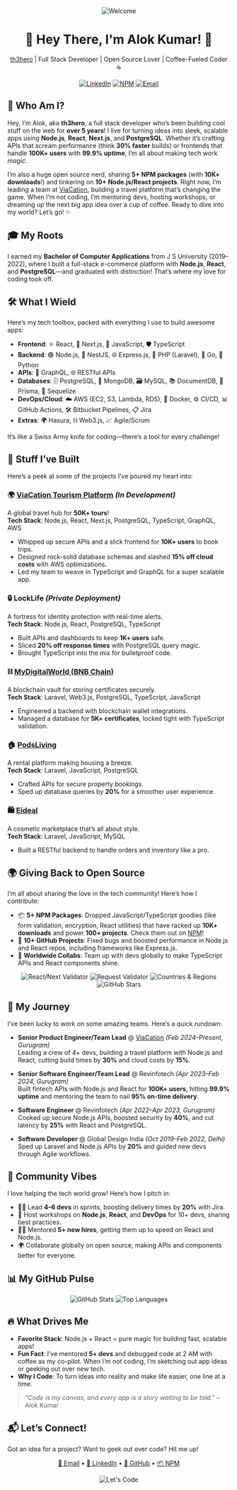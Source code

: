 <p align="center">
  <img src="https://img.shields.io/badge/Welcome%20to%20My%20Code%20Playground-FF5733?style=for-the-badge&logo=github" alt="Welcome" />
</p>

<h1 align="center">👋 Hey There, I'm Alok Kumar! 🚀</h1>
<p align="center">
  <a href="https://github.com/th3hero">th3hero</a> | Full Stack Developer | Open Source Lover | Coffee-Fueled Coder ☕
</p>

<p align="center">
  <a href="https://www.linkedin.com/in/thealokkumarsingh"><img src="https://img.shields.io/badge/LinkedIn-0077B5?style=flat&logo=linkedin&logoColor=white" alt="LinkedIn" /></a>
  <a href="https://www.npmjs.com/~th3hero"><img src="https://img.shields.io/badge/NPM-CB3837?style=flat&logo=npm&logoColor=white" alt="NPM" /></a>
  <a href="mailto:thealokkumarsingh@gmail.com"><img src="https://img.shields.io/badge/Email-D14836?style=flat&logo=gmail&logoColor=white" alt="Email" /></a>
</p>

## 🌈 Who Am I?

Hey, I’m Alok, aka **th3hero**, a full stack developer who’s been building cool stuff on the web for **over 5 years**! I live for turning ideas into sleek, scalable apps using **Node.js**, **React**, **Next.js**, and **PostgreSQL**. Whether it’s crafting APIs that scream performance (think **30% faster** builds) or frontends that handle **100K+ users** with **99.9% uptime**, I’m all about making tech work *magic*.

I’m also a huge open source nerd, sharing **5+ NPM packages** (with **10K+ downloads**!) and tinkering on **10+ Node.js/React projects**. Right now, I’m leading a team at [ViaCation](https://viacation.com), building a travel platform that’s changing the game. When I’m not coding, I’m mentoring devs, hosting workshops, or dreaming up the next big app idea over a cup of coffee. Ready to dive into my world? Let’s go! ✨

## 🎓 My Roots

I earned my **Bachelor of Computer Applications** from J S University (2019–2022), where I built a full-stack e-commerce platform with **Node.js**, **React**, and **PostgreSQL**—and graduated with distinction! That’s where my love for coding took off.

## 🛠️ What I Wield

Here’s my tech toolbox, packed with everything I use to build awesome apps:

- **Frontend**: ⚛️ React, 📄 Next.js, 📜 JavaScript, 🛡️ TypeScript  
- **Backend**: 🟢 Node.js, 🦺 NestJS, 🌐 Express.js, 🐘 PHP (Laravel), 🐹 Go, 🐍 Python  
- **APIs**: 🔗 GraphQL, 🌐 RESTful APIs  
- **Databases**: 🗄️ PostgreSQL, 🍃 MongoDB, 🗃️ MySQL, 📚 DocumentDB, 🔗 Prisma, 🔄 Sequelize  
- **DevOps/Cloud**: ☁️ AWS (EC2, S3, Lambda, RDS), 🐳 Docker, ⚙️ CI/CD, 📊 GitHub Actions, 🛠️ Bitbucket Pipelines, 📋 Jira  
- **Extras**: 🌍 Hasura, ⛓️ Web3.js, 📈 Agile/Scrum  

It’s like a Swiss Army knife for coding—there’s a tool for every challenge!

## 🚀 Stuff I’ve Built

Here’s a peek at some of the projects I’ve poured my heart into:

### 🌍 [ViaCation Tourism Platform](https://viacation.com) *(In Development)*
A global travel hub for **50K+ tours**!  
**Tech Stack**: Node.js, React, Next.js, PostgreSQL, TypeScript, GraphQL, AWS  
- Whipped up secure APIs and a slick frontend for **10K+ users** to book trips.  
- Designed rock-solid database schemas and slashed **15% off cloud costs** with AWS optimizations.  
- Led my team to weave in TypeScript and GraphQL for a super scalable app.

### 🔒 LockLife *(Private Deployment)*
A fortress for identity protection with real-time alerts.  
**Tech Stack**: Node.js, React, PostgreSQL, TypeScript  
- Built APIs and dashboards to keep **1K+ users** safe.  
- Sliced **20% off response times** with PostgreSQL query magic.  
- Brought TypeScript into the mix for bulletproof code.

### ⛓️ [MyDigitalWorld (BNB Chain)](https://app.mydigitalvault.net)
A blockchain vault for storing certificates securely.  
**Tech Stack**: Laravel, Web3.js, PostgreSQL, TypeScript, JavaScript  
- Engineered a backend with blockchain wallet integrations.  
- Managed a database for **5K+ certificates**, locked tight with TypeScript validation.

### 🏠 [PodsLiving](https://www.podsliving.ca)
A rental platform making housing a breeze.  
**Tech Stack**: Laravel, JavaScript, PostgreSQL  
- Crafted APIs for secure property bookings.  
- Sped up database queries by **20%** for a smoother user experience.

### 🛍️ [Eideal](https://eideal.com)
A cosmetic marketplace that’s all about style.  
**Tech Stack**: Laravel, JavaScript, MySQL  
- Built a RESTful backend to handle orders and inventory like a pro.

## 🌍 Giving Back to Open Source

I’m all about sharing the love in the tech community! Here’s how I contribute:

- 📦 **5+ NPM Packages**: Dropped JavaScript/TypeScript goodies (like form validation, encryption, React utilities) that have racked up **10K+ downloads** and power **100+ projects**. Check them out on [NPM](https://www.npmjs.com/~th3hero)!  
- 🐙 **10+ GitHub Projects**: Fixed bugs and boosted performance in Node.js and React repos, including frameworks like Express.js.  
- 🤝 **Worldwide Collabs**: Team up with devs globally to make TypeScript APIs and React components shine.

<p align="center">
  <img src="https://img.shields.io/npm/dt/@th3hero/input-validator?label=React/Next%20Validator&style=flat&logo=npm" alt="React/Next Validator" />
  <img src="https://img.shields.io/npm/dt/@th3hero/request-validator?label=Request%20Validator&style=flat&logo=npm" alt="Request Validator" />
  <img src="https://img.shields.io/npm/dt/countries-region?label=Countres%20Regions&style=flat&logo=npm" alt="Countries &amp; Regions" />
  <img src="https://img.shields.io/github/stars/th3hero?label=GitHub%20Stars&style=flat&logo=github" alt="GitHub Stars" />
</p>

## 💼 My Journey

I’ve been lucky to work on some amazing teams. Here’s a quick rundown:

- **Senior Product Engineer/Team Lead** @ [ViaCation](https://viacation.com) *(Feb 2024–Present, Gurugram)*  
  Leading a crew of 4+ devs, building a travel platform with Node.js and React, cutting build times by **30%** and cloud costs by **15%**.

- **Senior Software Engineer/Team Lead** @ Revinfotech *(Apr 2023–Feb 2024, Gurugram)*  
  Built fintech APIs with Node.js and React for **100K+ users**, hitting **99.9% uptime** and mentoring the team to nail **95% on-time delivery**.

- **Software Engineer** @ Revinfotech *(Apr 2022–Apr 2023, Gurugram)*  
  Cooked up secure Node.js APIs, boosted security by **40%**, and cut latency by **25%** with React and PostgreSQL.

- **Software Developer** @ Global Design India *(Oct 2019–Feb 2022, Delhi)*  
  Sped up Laravel and Node.js APIs by **20%** and guided new devs through Agile workflows.

## 🤝 Community Vibes

I love helping the tech world grow! Here’s how I pitch in:

- 🧑‍🏫 Lead **4–6 devs** in sprints, boosting delivery times by **20%** with Jira.  
- 🎤 Host workshops on **Node.js**, **React**, and **DevOps** for 10+ devs, sharing best practices.  
- 👨‍🏫 Mentored **5+ new hires**, getting them up to speed on React and Node.js.  
- 🌍 Collaborate globally on open source, making APIs and components better for everyone.

## 📊 My GitHub Pulse

<p align="center">
  <img src="https://github-readme-stats.vercel.app/api?username=alok-xarterian&show_icons=true&theme=radical&count_private=true" alt="GitHub Stats" />
  <img src="https://github-readme-stats.vercel.app/api/top-langs/?username=alok-xarterian&layout=compact&theme=radical" alt="Top Languages" />
</p>

## 🔥 What Drives Me

- **Favorite Stack**: Node.js + React = pure magic for building fast, scalable apps!  
- **Fun Fact**: I’ve mentored **5+ devs** and debugged code at 2 AM with coffee as my co-pilot. When I’m not coding, I’m sketching out app ideas or geeking out over new tech.  
- **Why I Code**: To turn ideas into reality and make life easier, one line at a time.

> *"Code is my canvas, and every app is a story waiting to be told."* – Alok Kumar

## 📬 Let’s Connect!

Got an idea for a project? Want to geek out over code? Hit me up!  

<p align="center">
  <a href="mailto:thealokkumarsingh@gmail.com">📧 Email</a> •
  <a href="https://www.linkedin.com/in/thealokkumarsingh">🔗 LinkedIn</a> •
  <a href="https://github.com/th3hero">🐙 GitHub</a> •
  <a href="https://www.npmjs.com/~th3hero">📦 NPM</a>
</p>

<p align="center">
  <img src="https://img.shields.io/badge/Let%27s%20Code%20Something%20Epic-FF5733?style=for-the-badge" alt="Let's Code" />
</p>
